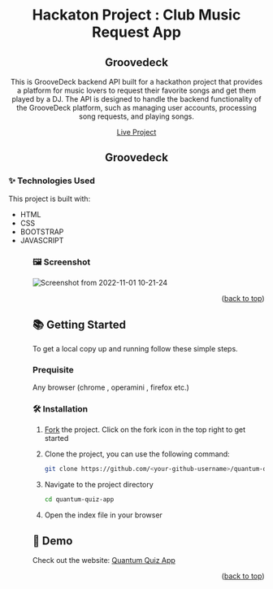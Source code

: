 <div id="top"></div>

<div align="center">
  <h1>Hackaton Project : Club Music Request App </h1>
  <h2>Groovedeck </h2>
  <p>This is GrooveDeck backend API built for a hackathon project that provides a platform for music lovers to request their favorite songs and get them played by a DJ. The API is designed to handle the backend functionality of the GrooveDeck platform, such as managing user accounts, processing song requests, and playing songs. </p>

  <p  align="center">
    <a href="https://qiskitquiz.netlify.app/">Live Project</a>
  </p>

 <!-- <img alt="GitHub Repo stars" src="https://img.shields.io/github/stars/JC-Coder/quantum-quiz-app">
  <img alt="contributors" src="https://img.shields.io/github/contributors/JC-Coder/quantum-quiz-app">
  <img alt="GitHub Repo forks" src="https://img.shields.io/github/forks/JC-Coder/quantum-quiz-app">
  <img alt="issues" src="https://img.shields.io/github/issues/JC-Coder/quantum-quiz-app"> </br> -->

</div>

<div align="center">
<h2>Groovedeck </h2>
</div>

### ✨ Technologies Used

This project is built with:
<ul>
  <li> HTML </li>
  <li> CSS </li>
  <li> BOOTSTRAP </li>
  <li> JAVASCRIPT </li>
<ul>

### 🖼️ Screenshot

![Screenshot from 2022-11-01 10-21-24](https://user-images.githubusercontent.com/99423608/199208330-5782ef9d-7c6b-4035-a491-531e09c61241.png)


<p align="right">(<a href="#top">back to top</a>)</p>

## 📚 Getting Started

To get a local copy up and running follow these simple steps.

### Prequisite 
Any browser (chrome , operamini , firefox etc.)

### 🛠️ Installation

1. [Fork](https://github.com/JC-Coder/quantum-quiz-app/fork) the project. Click on the fork icon in the top right to get started
2. Clone the project, you can use the following command:

   ```bash
   git clone https://github.com/<your-github-username>/quantum-quiz-app
   ```

3. Navigate to the project directory

   ```bash
   cd quantum-quiz-app
   ```

4. Open the index file in your browser 

## 🎨 Demo

Check out the website: [Quantum Quiz App](https://qiskitquiz.netlify.app/)

<p align="right">(<a href="#top">back to top</a>)</p>
